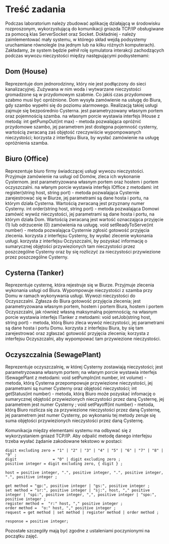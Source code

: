 # Treść zadania
Podczas laboratorium należy zbudować aplikację działającą w środowisku rozproszonym, wykorzystującą do komunikacji gniazda TCP/IP obsługiwane za pomocą klas ServerSocket oraz Socket. Dokładniej - należy zaimlementować mały systemu, w którego skład wejdą podsystemy uruchamiane równolegle (na jednym lub na kilku różnych komputerach). Zakładamy, że system będzie pełnił rolę symulatora interakcji zachodzących podczas wywozu nieczystości między następującymi podsystemami:

## Dom (House)
  Reprezentuje dom jednorodzinny, który nie jest podłączony do sieci kanalizacyjnej. Zużywana w nim woda i wytwarzane nieczystości gromadzone są w przydomowym szabmie. Co jakiś czas przydomowe szabmo musi być opróżnione. Dom wysyła zamówienie na usługę do Biura, gdy szambo wypełni się do poziomu alarmowego. Realizacją takiej usługi zajmuje się bezpośrednio Cysterna.
        jest parametryzowany własnym portem oraz pojemnością szamba.
        na własnym porcie wystawia interfejs IHouse z metodą:
            int getPumpOut(int max) - metoda pozwalająca opróżnić przydomowe szambo, jej parametrem jest dostępna pojemność cysterny, wartością zwracaną zaś objętość rzeczywiście wypompowanych nieczystości;
        korzysta z interfejsu Biura, by wysłać zamówienie na usługę opróżnienia szamba.
        
## Biuro (Office)
Reprezentuje biuro firmy świadczącej usługi wywozu nieczystości. Przyjmuje zamówienie na usługi od Domów, zleca ich wykonanie Cysternom.
        jest parametryzowana własnym portem oraz hostem i portem oczyszczalni.
        na włanym porcie wystawia interfejs IOffice z metodami:
            int register(string host, string port) - metoda pozwalająca Cysternie zarejestrować się w Biurze, jej parametrami są dane hosta i portu, na którym działa Cysterna. Wartością zwracaną jest przyznany numer Cysterny.
            int order(string host, string port) - metoda pozwalająca Domowi zamówić wywóz nieczystości, jej parametrami są dane hosta i portu, na którym działa Dom. Wartością zwracaną jest wartość oznaczająca przyjęcie (1) lub odrzucenie (0) zamówienia na usługę.
            void setReadyToServe(int number) - metoda pozwalająca Cysternie zgłosić gotowość przyjęcia zlecenia.
        korzysta z interfejsu Cysterny, by wysłać zlecenie wykonania usługi.
        korzysta z interfejsu Oczyszczalni, by pozyskać informację o sumarycznej objętości przywiezionych tam nieczystości przez poszczególne Cysterny oraz by się rozliczyć za nieczystości przywiezione przez poszczególne Cysterny.
    
## Cysterna (Tanker)
   Reprezentuje cysternę, która rejestruje się w Biurze. Przyjmuje zlecenia wykonania usługi od Biura. Wypompowuje nieczystości z szamba przy Domu w ramach wykonywania usługi. Wywozi nieczystości do Oczyszczalni. Zgłasza do Biura gotowość przyjęcia zlecenia;
        jest parametryzowana własnym portem, hostem i portem Biura, hostem i portem Oczyszczalni, jak również własną maksymalną pojemnością;
        na własnym porcie wystawia interfejs ITanker z metodami:
            void setJob(string host, string port) - metoda, którą Biuro zleca wywóz nieczystości, jej parametrami są dane hosta i portu Domu.
        korzysta z interfejsu Biura, by się tam zarejestrować oraz zgłaszać gotowość przyjęcia zlecenia;
        korzysta z interfejsu Oczyszczalni, aby wypompować tam przywiezione nieczystości.
    
## Oczyszczalnia (SewagePlant)
   Reprezentuje oczyszczalnię, w której Cysterny zostawiają nieczystości;
        jest parametryzowana własnym portem;
        na włanym porcie wystawia interfejs ISewagePlant z metodami:
            void setPumpIn(int number, int volume) - metoda, którą Cysterna przepompowuje przywiezione nieczystości, jej parametrami są numer Cysterny oraz objętość nieczystości;
            int getStatus(int number) - metoda, którą Biuro może pozyskać infomację o sumarycznej objętość przywiezionych nieczystości przez daną Cysternę, jej parametrem jest numer Cysterny ;
            void setPayoff(int number) - metoda, którą Biuro rozlicza się za przywiezione nieczystości przez daną Cysternę, jej parametrem jest numer Cysterny, po wykonaniu tej metody zeruje się suma objętości przywiezionych nieczystości przez daną Cysternę.

Komunikacja między elementami systemu ma odbywać się z wykorzystaniem gniazd TCP/IP. Aby odpalić metodę danego interfejsu trzeba wysłać żądanie zakodowane tekstowo w postaci:

    digit excluding zero = "1" | "2" | "3" | "4" | "5" | "6" | "7" | "8" | "9" ;
    digit                = "0" | digit excluding zero ;
    positive integer = digit excluding zero, { digit } ;

    host = positive integer, ".", positive integer, ".", positive integer, ".", positive integer ;

    get method = "gp:", positive integer | "gs:", positive integer ;
    set method = "sr:", positive integer | "sj:", host, "," positive integer | "spi:", positive integer, ",", positive integer | "spo:", positive integer ;
    register method =  "r:" host, "," positive integer ;
    order method =  "o:" host, "," positive integer ;
    request = get method | set method | register method | order method ;

    response = positive integer;

Pozostałe szczegóły mają być zgodne z ustaleniami poczynionymi na początku zajęć.
